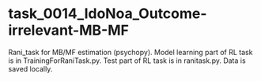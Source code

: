 # task_0014_IdoNoa_Outcome-irrelevant-MB-MF
Rani_task for MB/MF estimation (psychopy).
Model learning part of RL task is in TrainingForRaniTask.py.
Test part of RL task is in ranitask.py.
Data is saved locally.
